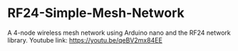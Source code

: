 # RF24-Simple-Mesh-Network
A 4-node wireless mesh network using Arduino nano and the RF24 network library.
Youtube link: https://youtu.be/qeBV2mx84EE
